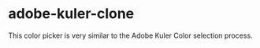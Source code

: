 adobe-kuler-clone
=================

This color picker is very similar to the Adobe Kuler Color selection process.
